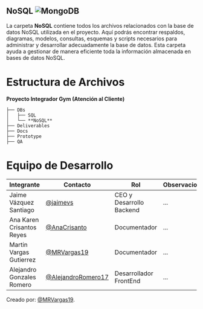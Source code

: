 
##  NoSQL ![MongoDB](https://img.shields.io/badge/MongoDB-%234ea94b.svg?style=for-the-badge&logo=mongodb&logoColor=white)
 
La carpeta **NoSQL** contiene todos los archivos relacionados con la base de datos NoSQL utilizada en el proyecto. Aquí podrás encontrar respaldos, diagramas, modelos, consultas, esquemas y scripts necesarios para administrar y desarrollar adecuadamente la base de datos. Esta carpeta ayuda a gestionar de manera eficiente toda la información almacenada en bases de datos NoSQL.

# Estructura de Archivos
**Proyecto Integrador Gym (Atención al Cliente)**

```plaintext
├── DBs
│   ├── SQL
│   └── **NoSQL**
├── Deliverables
├── Docs
├── Prototype
├── QA
```

# Equipo de Desarrollo

|Integrante|Contacto|Rol|Observaciones|
|----------|--------|---|-------------|
|Jaime Vázquez Santiago|[@jaimevs](https://github.com/jaimevs)|CEO y Desarrollo Backend|...|
|Ana Karen Crisantos Reyes|[@AnaCrisanto](https://github.com/AnaCrisanto)|Documentador|...|
|Martin Vargas Gutierrez|[@MRVargas19](https://github.com/MRVargas19)|Documentador|...|
|Alejandro Gonzales Romero|[@AlejandroRomero17](https://github.com/AlejandroRomero17)|Desarrollador FrontEnd|...|

Creado por: [@MRVargas19](https://github.com/MRVargas19).
 
